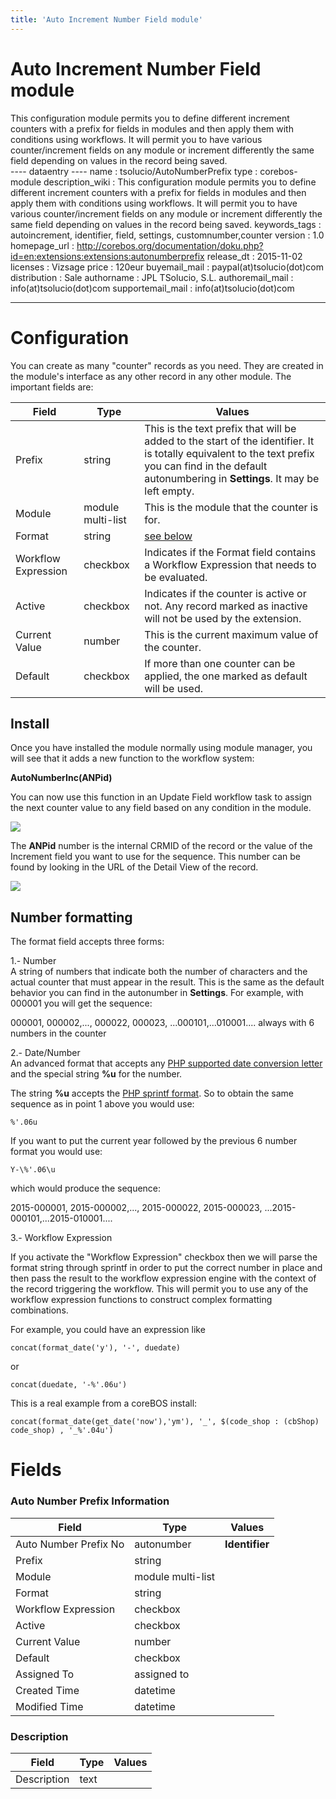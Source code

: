 ```yaml
---
title: 'Auto Increment Number Field module'
---
```


Auto Increment Number Field module
==================================

This configuration module permits you to define different increment
counters with a prefix for fields in modules and then apply them with
conditions using workflows. It will permit you to have various
counter/increment fields on any module or increment differently the same
field depending on values in the record being saved.  
---- dataentry ---- name : tsolucio/AutoNumberPrefix type :
corebos-module description\_wiki : This configuration module permits you
to define different increment counters with a prefix for fields in
modules and then apply them with conditions using workflows. It will
permit you to have various counter/increment fields on any module or
increment differently the same field depending on values in the record
being saved. keywords\_tags : autoincrement, identifier, field,
settings, customnumber,counter version : 1.0 homepage\_url :
<http://corebos.org/documentation/doku.php?id=en:extensions:extensions:autonumberprefix>
release\_dt : 2015-11-02 licenses : Vizsage price : 120eur
buyemail\_mail : paypal(at)tsolucio(dot)com distribution : Sale
authorname : JPL TSolucio, S.L. authoremail\_mail :
info(at)tsolucio(dot)com supportemail\_mail : info(at)tsolucio(dot)com

------------------------------------------------------------------------

  

Configuration
=============

You can create as many "counter" records as you need. They are created
in the module's interface as any other record in any other module. The
important fields are:

<table>
<thead>
<tr class="header">
<th>Field</th>
<th>Type</th>
<th>Values</th>
</tr>
</thead>
<tbody>
<tr class="odd">
<td>Prefix</td>
<td>string</td>
<td>This is the text prefix that will be added to the start of the identifier. It is totally equivalent to the text prefix you can find in the default autonumbering in <strong>Settings</strong>. It may be left empty.</td>
</tr>
<tr class="even">
<td>Module</td>
<td>module multi-list</td>
<td>This is the module that the counter is for.</td>
</tr>
<tr class="odd">
<td>Format</td>
<td>string</td>
<td><a href="/en/extensions/extensions/autonumberprefix#number_formatting">see below</a></td>
</tr>
<tr class="even">
<td>Workflow Expression</td>
<td>checkbox</td>
<td>Indicates if the Format field contains a Workflow Expression that needs to be evaluated.</td>
</tr>
<tr class="odd">
<td>Active</td>
<td>checkbox</td>
<td>Indicates if the counter is active or not. Any record marked as inactive will not be used by the extension.</td>
</tr>
<tr class="even">
<td>Current Value</td>
<td>number</td>
<td>This is the current maximum value of the counter.</td>
</tr>
<tr class="odd">
<td>Default</td>
<td>checkbox</td>
<td>If more than one counter can be applied, the one marked as default will be used.</td>
</tr>
</tbody>
</table>

Install
-------

Once you have installed the module normally using module manager, you
will see that it adds a new function to the workflow system:

**AutoNumberInc(ANPid)**

You can now use this function in an Update Field workflow task to assign
the next counter value to any field based on any condition in the
module.

<img src="/en/extensions/extensions/autoincmodule/anpwf.png" class="align-center" />

The **ANPid** number is the internal CRMID of the record or the value of
the Increment field you want to use for the sequence. This number can be
found by looking in the URL of the Detail View of the record.

<img src="/en/extensions/extensions/autoincmodule/anpid.png" class="align-center" />

Number formatting
-----------------

The format field accepts three forms:

1.- Number  
A string of numbers that indicate both the number of characters and the
actual counter that must appear in the result. This is the same as the
default behavior you can find in the autonumber in **Settings**. For
example, with 000001 you will get the sequence:

000001, 000002,..., 000022, 000023, ...000101,...010001.... always with
6 numbers in the counter

2.- Date/Number  
An advanced format that accepts any [PHP supported date conversion
letter](http://php.net/manual/en/function.date.php) and the special
string **%u** for the number.

The string **%u** accepts the [PHP sprintf
format](http://php.net/manual/en/function.sprintf.php). So to obtain the
same sequence as in point 1 above you would use:

    %'.06u

If you want to put the current year followed by the previous 6 number
format you would use:

    Y-\%'.06\u

which would produce the sequence:

2015-000001, 2015-000002,..., 2015-000022, 2015-000023,
...2015-000101,...2015-010001....

3.- Workflow Expression

If you activate the "Workflow Expression" checkbox then we will parse
the format string through sprintf in order to put the correct number in
place and then pass the result to the workflow expression engine with
the context of the record triggering the workflow. This will permit you
to use any of the workflow expression functions to construct complex
formatting combinations.

For example, you could have an expression like

    concat(format_date('y'), '-', duedate)

or

    concat(duedate, '-%'.06u')

This is a real example from a coreBOS install:

    concat(format_date(get_date('now'),'ym'), '_', $(code_shop : (cbShop) code_shop) , '_%'.04u')

Fields
======

### Auto Number Prefix Information

<table>
<thead>
<tr class="header">
<th>Field</th>
<th>Type</th>
<th>Values</th>
</tr>
</thead>
<tbody>
<tr class="odd">
<td>Auto Number Prefix No</td>
<td>autonumber</td>
<td><strong>Identifier</strong></td>
</tr>
<tr class="even">
<td>Prefix</td>
<td>string</td>
<td></td>
</tr>
<tr class="odd">
<td>Module</td>
<td>module multi-list</td>
<td></td>
</tr>
<tr class="even">
<td>Format</td>
<td>string</td>
<td></td>
</tr>
<tr class="odd">
<td>Workflow Expression</td>
<td>checkbox</td>
<td></td>
</tr>
<tr class="even">
<td>Active</td>
<td>checkbox</td>
<td></td>
</tr>
<tr class="odd">
<td>Current Value</td>
<td>number</td>
<td></td>
</tr>
<tr class="even">
<td>Default</td>
<td>checkbox</td>
<td></td>
</tr>
<tr class="odd">
<td>Assigned To</td>
<td>assigned to</td>
<td></td>
</tr>
<tr class="even">
<td>Created Time</td>
<td>datetime</td>
<td></td>
</tr>
<tr class="odd">
<td>Modified Time</td>
<td>datetime</td>
<td></td>
</tr>
</tbody>
</table>

### Description

<table>
<thead>
<tr class="header">
<th>Field</th>
<th>Type</th>
<th>Values</th>
</tr>
</thead>
<tbody>
<tr class="odd">
<td>Description</td>
<td>text</td>
<td></td>
</tr>
</tbody>
</table>
